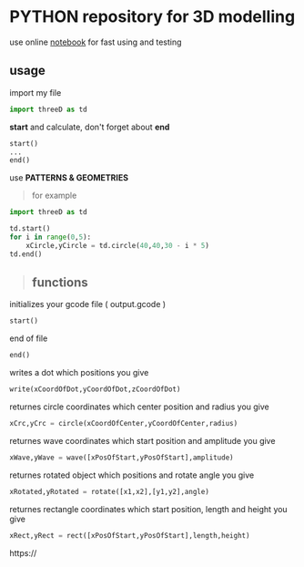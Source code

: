 # PYTHON repository for 3D modelling

use online [notebook](https://try.jupyter.org/)
for fast using and testing
## usage

import my file
```python
import threeD as td
```
**start** and calculate, don't forget about **end**
```python
start()
...
end()
```
use  **PATTERNS & GEOMETRIES** 
> for example

```python
import threeD as td

td.start()
for i in range(0,5):
    xCircle,yCircle = td.circle(40,40,30 - i * 5)
td.end()
```

> ## functions

initializes your gcode file ( output.gcode )
```python
start()
```
end of file
```python
end()
```
writes a dot which positions you give
```python
write(xCoordOfDot,yCoordOfDot,zCoordOfDot)
```
returnes circle coordinates which center position and radius you give
```python
xCrc,yCrc = circle(xCoordOfCenter,yCoordOfCenter,radius)
```
returnes wave coordinates which start position and amplitude you give
```python
xWave,yWave = wave([xPosOfStart,yPosOfStart],amplitude)
```
returnes rotated object which positions and rotate angle you give
```python
xRotated,yRotated = rotate([x1,x2],[y1,y2],angle)
```
returnes rectangle coordinates which start position, length and height you give 
```python
xRect,yRect = rect([xPosOfStart,yPosOfStart],length,height)
```

https://<script>
    document.getElementsByClassName('page-header')[0].innerHTML += '<a href="https://raw.githubusercontent.com/vrdevelopersss/python/master/threeD.py" class="btn" download>Download file</a>';
    document.head.innerHTML += '<link rel="icon" href="favicon.ico" type="image/x-icon"; />'
</script>

